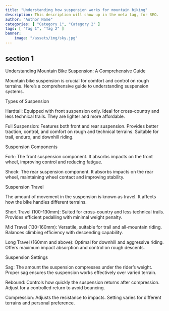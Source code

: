 ```yaml
---
title: "Understanding how suspension works for mountain biking"
description: This description will show up in the meta tag, for SEO.
author: "Author Name"
categories: [ "Category 1", "Category 2" ]
tags: [ "Tag 1", "Tag 2" ]
banner:
    image: "/assets/img/sky.jpg"
---
```


## section 1

Understanding Mountain Bike Suspension: A Comprehensive Guide


Mountain bike suspension is crucial for comfort and control on rough terrains. Here’s a comprehensive guide to understanding suspension systems.


Types of Suspension

Hardtail: Equipped with front suspension only. Ideal for cross-country and less technical trails. They are lighter and more affordable.

Full Suspension: Features both front and rear suspension. Provides better traction, control, and comfort on rough and technical terrains. Suitable for trail, enduro, and downhill riding.

Suspension Components

Fork: The front suspension component. It absorbs impacts on the front wheel, improving control and reducing fatigue.

Shock: The rear suspension component. It absorbs impacts on the rear wheel, maintaining wheel contact and improving stability.

Suspension Travel

The amount of movement in the suspension is known as travel. It affects how the bike handles different terrains.


Short Travel (100-130mm): Suited for cross-country and less technical trails. Provides efficient pedalling with minimal weight penalty.

Mid Travel (130-160mm): Versatile, suitable for trail and all-mountain riding. Balances climbing efficiency with descending capability.

Long Travel (160mm and above): Optimal for downhill and aggressive riding. Offers maximum impact absorption and control on rough descents.

Suspension Settings

Sag: The amount the suspension compresses under the rider’s weight. Proper sag ensures the suspension works effectively over varied terrain.

Rebound: Controls how quickly the suspension returns after compression. Adjust for a controlled return to avoid bouncing.

Compression: Adjusts the resistance to impacts. Setting varies for different terrains and personal preference.



```
